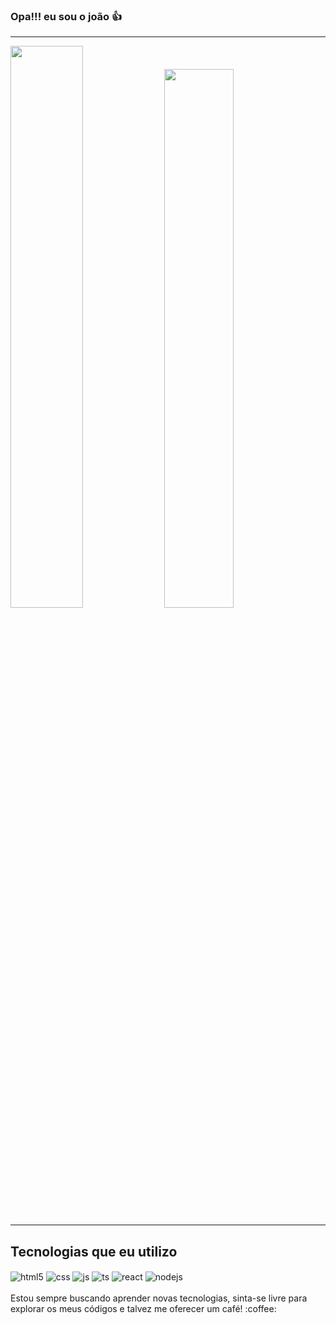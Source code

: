 ### Opa!!! eu sou o joão 👍 


---

<div>
    <img width="48%" src="https://github-readme-stats.vercel.app/api?username=joao1912&show_icons=true&theme=dark&include_all_commits=true&count_private=true"> 
    <img width="47%" src="https://github-readme-stats.vercel.app/api/top-langs/?username=joao1912&layout=compact&langs_count=7&theme=dark">
</div>

---
## Tecnologias que eu utilizo

<div style="display: inline_block">
  <img align="center" alt="html5" src="https://img.shields.io/badge/HTML5-E34F26?style=for-the-badge&logo=html5&logoColor=white" />
  <img align="center" alt="css" src="https://img.shields.io/badge/CSS3-1572B6?style=for-the-badge&logo=css3&logoColor=white" />
  <img align="center" alt="js" src="https://img.shields.io/badge/JavaScript-F7DF1E?style=for-the-badge&logo=javascript&logoColor=black" />
  <img align="center" alt="ts" src="https://img.shields.io/badge/TypeScript-007ACC?style=for-the-badge&logo=typescript&logoColor=white" />
  <img align="center" alt="react" src="https://img.shields.io/badge/React-20232A?style=for-the-badge&logo=react&logoColor=61DAFB" />
  <img align="center" alt="nodejs" src="https://img.shields.io/badge/Node.js-43853D?style=for-the-badge&logo=node.js&logoColor=white" />
</div><br/>
Estou sempre buscando aprender novas tecnologias, sinta-se livre para explorar os meus códigos e talvez me oferecer um café! :coffee:
